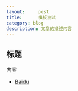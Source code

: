 ```yaml
---
layout:     post
title:      模板测试
category: blog
description: 文章的描述内容
---
```


## 标题
内容
* [Baidu][]


[Baidu]:    http://baidu.com  "Baidu链接测试"